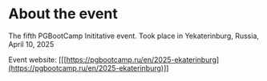 # About the event
The fifth PGBootCamp Inititative event.
Took place in Yekaterinburg, Russia, April 10, 2025

Event website: [[[https://pgbootcamp.ru/en/2025-ekaterinburg](https://pgbootcamp.ru/en/2025-ekaterinburg)]]

